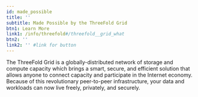 ```yaml
---
id: made_possible
title: ''
subtitle: Made Possible by the ThreeFold Grid
btn1: Learn More
link1: /info/threefold#/threefold__grid_what
btn2: ''
link2: '' #link for button
---
```


The ThreeFold Grid is a globally-distributed network of storage and compute capacity which brings a smart, secure, and efficient solution that allows anyone to connect capacity and participate in the Internet economy. Because of this revolutionary peer-to-peer infrastructure, your data and workloads can now live freely, privately, and securely.
